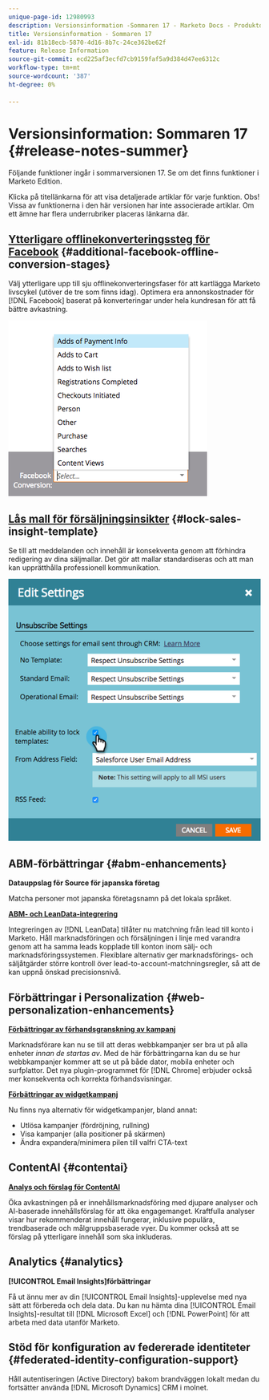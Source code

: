 ```yaml
---
unique-page-id: 12980993
description: Versionsinformation -Sommaren 17 - Marketo Docs - Produktdokumentation
title: Versionsinformation - Sommaren 17
exl-id: 81b18ecb-5870-4d16-8b7c-24ce362be62f
feature: Release Information
source-git-commit: ecd225af3ecfd7cb9159faf5a9d384d47ee6312c
workflow-type: tm+mt
source-wordcount: '387'
ht-degree: 0%

---
```


# Versionsinformation: Sommaren 17 {#release-notes-summer}

Följande funktioner ingår i sommarversionen 17. Se om det finns funktioner i Marketo Edition.

Klicka på titellänkarna för att visa detaljerade artiklar för varje funktion. Obs! Vissa av funktionerna i den här versionen har inte associerade artiklar. Om ett ämne har flera underrubriker placeras länkarna där.

## [Ytterligare offlinekonverteringssteg för Facebook](/help/marketo/product-docs/demand-generation/facebook/set-up-facebook-offline-conversions.md) {#additional-facebook-offline-conversion-stages}

Välj ytterligare upp till sju offlinekonverteringsfaser för att kartlägga Marketo livscykel (utöver de tre som finns idag). Optimera era annonskostnader för [!DNL Facebook] baserat på konverteringar under hela kundresan för att få bättre avkastning.

![](assets/image2017-8-24-15-3a23-3a31.png)

## [Lås mall för försäljningsinsikter](/help/marketo/product-docs/marketo-sales-insight/msi-for-salesforce/features/actions-in-the-msi-panel/send-marketo-email/lock-sales-template.md) {#lock-sales-insight-template}

Se till att meddelanden och innehåll är konsekventa genom att förhindra redigering av dina säljmallar. Det gör att mallar standardiseras och att man kan upprätthålla professionell kommunikation.

![](assets/image2017-10-9-10-3a1-3a56.png)

## ABM-förbättringar {#abm-enhancements}

**Datauppslag för Source för japanska företag**

Matcha personer mot japanska företagsnamn på det lokala språket.

**[ABM- och LeanData-integrering](https://docs.marketo.com/x/pKmt)**

Integreringen av [!DNL LeanData] tillåter nu matchning från lead till konto i Marketo. Håll marknadsföringen och försäljningen i linje med varandra genom att ha samma leads kopplade till konton inom sälj- och marknadsföringssystemen. Flexiblare alternativ ger marknadsförings- och säljåtgärder större kontroll över lead-to-account-matchningsregler, så att de kan uppnå önskad precisionsnivå.

## Förbättringar i Personalization {#web-personalization-enhancements}

**[Förbättringar av förhandsgranskning av kampanj](/help/marketo/product-docs/web-personalization/working-with-web-campaigns/preview-and-test-a-web-campaign.md)**

Marknadsförare kan nu se till att deras webbkampanjer ser bra ut på alla enheter *innan de startas av*. Med de här förbättringarna kan du se hur webbkampanjer kommer att se ut på både dator, mobila enheter och surfplattor. Det nya plugin-programmet för [!DNL Chrome] erbjuder också mer konsekventa och korrekta förhandsvisningar.

**[Förbättringar av widgetkampanj](/help/marketo/product-docs/web-personalization/working-with-web-campaigns/create-a-new-widget-web-campaign.md)**

Nu finns nya alternativ för widgetkampanjer, bland annat:

* Utlösa kampanjer (fördröjning, rullning)
* Visa kampanjer (alla positioner på skärmen)
* Ändra expandera/minimera pilen till valfri CTA-text

## ContentAI {#contentai}

**[Analys och förslag för ContentAI](/help/marketo/product-docs/predictive-content/predictive-content-analytics-overview.md)**

Öka avkastningen på er innehållsmarknadsföring med djupare analyser och AI-baserade innehållsförslag för att öka engagemanget. Kraftfulla analyser visar hur rekommenderat innehåll fungerar, inklusive populära, trendbaserade och målgruppsbaserade vyer. Du kommer också att se förslag på ytterligare innehåll som ska inkluderas.

## Analytics  {#analytics}

**[!UICONTROL Email Insights]förbättringar**

Få ut ännu mer av din [!UICONTROL Email Insights]-upplevelse med nya sätt att förbereda och dela data. Du kan nu hämta dina [!UICONTROL Email Insights]-resultat till [!DNL Microsoft Excel] och [!DNL PowerPoint] för att arbeta med data utanför Marketo.

## Stöd för konfiguration av federerade identiteter {#federated-identity-configuration-support}

Håll autentiseringen (Active Directory) bakom brandväggen lokalt medan du fortsätter använda [!DNL Microsoft Dynamics] CRM i molnet.
